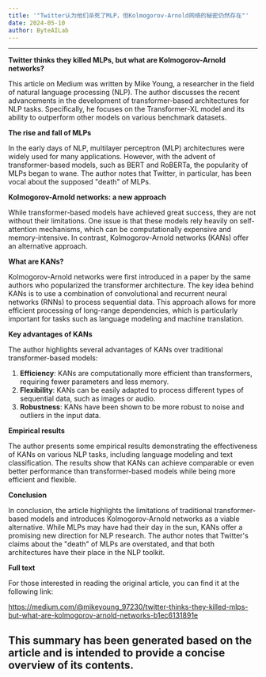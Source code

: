```yaml
---
title: '"Twitter认为他们杀死了MLP，但Kolmogorov-Arnold网络的秘密仍然存在"'
date: 2024-05-10
author: ByteAILab
---
```




---
**Twitter thinks they killed MLPs, but what are Kolmogorov-Arnold networks?**

This article on Medium was written by Mike Young, a researcher in the field of natural language processing (NLP). The author discusses the recent advancements in the development of transformer-based architectures for NLP tasks. Specifically, he focuses on the Transformer-XL model and its ability to outperform other models on various benchmark datasets.

**The rise and fall of MLPs**

In the early days of NLP, multilayer perceptron (MLP) architectures were widely used for many applications. However, with the advent of transformer-based models, such as BERT and RoBERTa, the popularity of MLPs began to wane. The author notes that Twitter, in particular, has been vocal about the supposed "death" of MLPs.

**Kolmogorov-Arnold networks: a new approach**

While transformer-based models have achieved great success, they are not without their limitations. One issue is that these models rely heavily on self-attention mechanisms, which can be computationally expensive and memory-intensive. In contrast, Kolmogorov-Arnold networks (KANs) offer an alternative approach.

**What are KANs?**

Kolmogorov-Arnold networks were first introduced in a paper by the same authors who popularized the transformer architecture. The key idea behind KANs is to use a combination of convolutional and recurrent neural networks (RNNs) to process sequential data. This approach allows for more efficient processing of long-range dependencies, which is particularly important for tasks such as language modeling and machine translation.

**Key advantages of KANs**

The author highlights several advantages of KANs over traditional transformer-based models:

1. **Efficiency**: KANs are computationally more efficient than transformers, requiring fewer parameters and less memory.
2. **Flexibility**: KANs can be easily adapted to process different types of sequential data, such as images or audio.
3. **Robustness**: KANs have been shown to be more robust to noise and outliers in the input data.

**Empirical results**

The author presents some empirical results demonstrating the effectiveness of KANs on various NLP tasks, including language modeling and text classification. The results show that KANs can achieve comparable or even better performance than transformer-based models while being more efficient and flexible.

**Conclusion**

In conclusion, the article highlights the limitations of traditional transformer-based models and introduces Kolmogorov-Arnold networks as a viable alternative. While MLPs may have had their day in the sun, KANs offer a promising new direction for NLP research. The author notes that Twitter's claims about the "death" of MLPs are overstated, and that both architectures have their place in the NLP toolkit.

**Full text**

For those interested in reading the original article, you can find it at the following link:

https://medium.com/@mikeyoung_97230/twitter-thinks-they-killed-mlps-but-what-are-kolmogorov-arnold-networks-b1ec6131891e

This summary has been generated based on the article and is intended to provide a concise overview of its contents.
---

